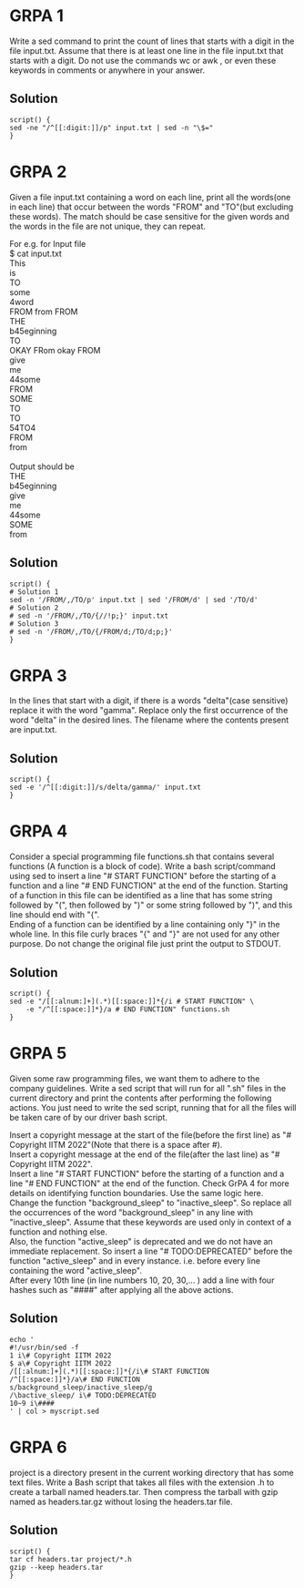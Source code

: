 # GRPA 1
Write a sed command to print the count of lines that starts with a digit in the file input.txt. Assume that there is at least one line in the file input.txt that starts with a digit. Do not use the commands wc or awk , or even these keywords in comments or anywhere in your answer.

## Solution
```shell
script() { 
sed -ne "/^[[:digit:]]/p" input.txt | sed -n "\$="
}
```
# GRPA 2
Given a file input.txt containing a word on each line, print all the words(one in each line) that occur between the words "FROM" and "TO"(but excluding these words). The match should be case sensitive for the given words and the words in the file are not unique, they can repeat.</br>

For e.g. for Input file</br>
$ cat input.txt </br>
This</br>
is </br>
TO</br>
some </br>
4word</br>
FROM from FROM</br>
THE </br>
b45eginning</br>
TO</br>
OKAY FRom okay FROM</br>
give </br>
me </br>
44some</br>
FROM</br>
SOME</br>
TO</br>
TO</br>
54TO4</br>
FROM</br>
from</br></br>
Output should be</br>
THE </br>
b45eginning</br>
give </br>
me </br>
44some</br>
SOME</br>
from
## Solution
```shell
script() { 
# Solution 1
sed -n '/FROM/,/TO/p' input.txt | sed '/FROM/d' | sed '/TO/d'
# Solution 2
# sed -n '/FROM/,/TO/{//!p;}' input.txt
# Solution 3
# sed -n '/FROM/,/TO/{/FROM/d;/TO/d;p;}'
}
```
# GRPA 3
In the lines that start with a digit, if there is a words "delta"(case sensitive) replace it with the word "gamma". Replace only the first occurrence of the word "delta" in the desired lines. The filename where the contents present are input.txt.
## Solution
```shell
script() { 
sed -e '/^[[:digit:]]/s/delta/gamma/' input.txt
}
```
# GRPA 4
Consider a special programming file functions.sh that contains several functions (A function is a block of code). Write a bash script/command using sed to insert a line "# START FUNCTION" before the starting of a function and a line "# END FUNCTION" at the end of the function.
Starting of a function in this file can be identified as a line that has some string followed by "(", then followed by ")" or some string followed by ")", and this line should end with "{".</br>
Ending of a function can be identified by a line containing only "}" in the whole line.
In this file curly braces "{" and "}" are not used for any other purpose. Do not change the original file just print the output to STDOUT.
## Solution
```shell
script() { 
sed -e "/[[:alnum:]+](.*)[[:space:]]*{/i # START FUNCTION" \
    -e "/^[[:space:]]*}/a # END FUNCTION" functions.sh
}
```
# GRPA 5
Given some raw programming files, we want them to adhere to the company guidelines. Write a sed script that will run for all ".sh" files in the current directory and print the contents after performing the following actions. You just need to write the sed script, running that for all the files will be taken care of by our driver bash script.</br>

Insert a copyright message at the start of the file(before the first line) as "# Copyright IITM 2022"(Note that there is a space after #).</br>
Insert a copyright message at the end of the file(after the last line) as "# Copyright IITM 2022".</br>
Insert a line "# START FUNCTION" before the starting of a function and a line "# END FUNCTION" at the end of the function. Check GrPA 4 for more details on identifying function boundaries. Use the same logic here.</br>
Change the function "background_sleep" to "inactive_sleep". So replace all the occurrences of the word "background_sleep" in any line with "inactive_sleep". Assume that these keywords are used only in context of a function and nothing else.</br>
Also, the function "active_sleep" is deprecated and we do not have an immediate replacement. So insert a line "# TODO:DEPRECATED" before the function "active_sleep" and in every instance. i.e. before every line containing the word "active_sleep".</br>
After every 10th line (in line numbers 10, 20, 30,... ) add a line with four hashes such as "####" after applying all the above actions.
## Solution
```shell
echo '
#!/usr/bin/sed -f
1 i\# Copyright IITM 2022
$ a\# Copyright IITM 2022
/[[:alnum:]+](.*)[[:space:]]*{/i\# START FUNCTION
/^[[:space:]]*}/a\# END FUNCTION
s/background_sleep/inactive_sleep/g
/\bactive_sleep/ i\# TODO:DEPRECATED
10~9 i\####
' | col > myscript.sed
```
# GRPA 6
project is a directory present in the current working directory that has some text files. Write a Bash script that takes all files with the extension .h to create a tarball named headers.tar. Then compress the tarball with gzip named as headers.tar.gz without losing the headers.tar file.
## Solution
```shell
script() { 
tar cf headers.tar project/*.h
gzip --keep headers.tar
}
```
